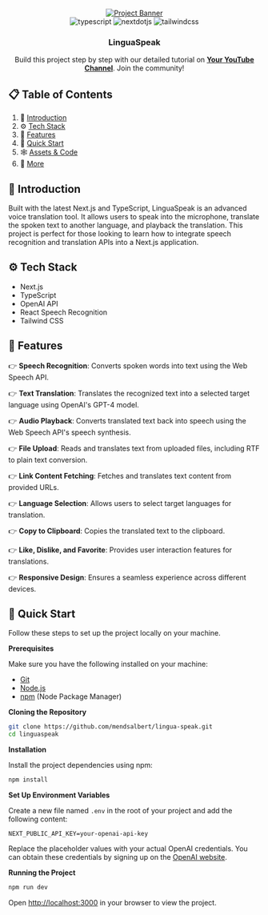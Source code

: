 <div align="center">
  <br />
    <a href="https://youtu.be/dGHFV_RMGag" target="_blank">
      <img src="./public/test2.jpg" alt="Project Banner">
    </a>
  
  <br />

  <div>
    <img src="https://img.shields.io/badge/-TypeScript-black?style=for-the-badge&logoColor=white&logo=typescript&color=3178C6" alt="typescript" />
    <img src="https://img.shields.io/badge/-Next_JS-black?style=for-the-badge&logoColor=white&logo=nextdotjs&color=000000" alt="nextdotjs" />
    <img src="https://img.shields.io/badge/-Tailwind_CSS-black?style=for-the-badge&logoColor=white&logo=tailwindcss&color=06B6D4" alt="tailwindcss" />
  </div>

  <h3 align="center">LinguaSpeak</h3>

   <div align="center">
     Build this project step by step with our detailed tutorial on <a href="https://www.youtube.com/@albertmends" target="_blank"><b>Your YouTube Channel</b></a>. Join the community!
    </div>
</div>

## 📋 <a name="table">Table of Contents</a>

1. 🤖 [Introduction](#introduction)
2. ⚙️ [Tech Stack](#tech-stack)
3. 🔋 [Features](#features)
4. 🤸 [Quick Start](#quick-start)
5. 🕸️ [Assets & Code](#snippets)
6. 🚀 [More](#more)

## <a name="introduction">🤖 Introduction</a>

Built with the latest Next.js and TypeScript, LinguaSpeak is an advanced voice translation tool. It allows users to speak into the microphone, translate the spoken text to another language, and playback the translation. This project is perfect for those looking to learn how to integrate speech recognition and translation APIs into a Next.js application.

## <a name="tech-stack">⚙️ Tech Stack</a>

- Next.js
- TypeScript
- OpenAI API
- React Speech Recognition
- Tailwind CSS

## <a name="features">🔋 Features</a>

👉 **Speech Recognition**: Converts spoken words into text using the Web Speech API.

👉 **Text Translation**: Translates the recognized text into a selected target language using OpenAI's GPT-4 model.

👉 **Audio Playback**: Converts translated text back into speech using the Web Speech API's speech synthesis.

👉 **File Upload**: Reads and translates text from uploaded files, including RTF to plain text conversion.

👉 **Link Content Fetching**: Fetches and translates text content from provided URLs.

👉 **Language Selection**: Allows users to select target languages for translation.

👉 **Copy to Clipboard**: Copies the translated text to the clipboard.

👉 **Like, Dislike, and Favorite**: Provides user interaction features for translations.

👉 **Responsive Design**: Ensures a seamless experience across different devices.

## <a name="quick-start">🤸 Quick Start</a>

Follow these steps to set up the project locally on your machine.

**Prerequisites**

Make sure you have the following installed on your machine:

- [Git](https://git-scm.com/)
- [Node.js](https://nodejs.org/en)
- [npm](https://www.npmjs.com/) (Node Package Manager)

**Cloning the Repository**

```bash
git clone https://github.com/mendsalbert/lingua-speak.git
cd linguaspeak
```

**Installation**

Install the project dependencies using npm:

```bash
npm install
```

**Set Up Environment Variables**

Create a new file named `.env` in the root of your project and add the following content:

```env
NEXT_PUBLIC_API_KEY=your-openai-api-key
```

Replace the placeholder values with your actual OpenAI credentials. You can obtain these credentials by signing up on the [OpenAI website](https://openai.com/).

**Running the Project**

```bash
npm run dev
```

Open [http://localhost:3000](http://localhost:3000) in your browser to view the project.
